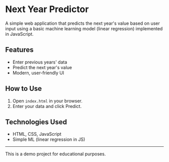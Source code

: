 # Next Year Predictor

A simple web application that predicts the next year's value based on user input using a basic machine learning model (linear regression) implemented in JavaScript.

## Features
- Enter previous years' data
- Predict the next year's value
- Modern, user-friendly UI

## How to Use
1. Open `index.html` in your browser.
2. Enter your data and click Predict.

## Technologies Used
- HTML, CSS, JavaScript
- Simple ML (linear regression in JS)

---
This is a demo project for educational purposes.
